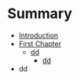 # Summary

* [Introduction](README.md)
* [First Chapter](chapter1.md)
  * [dd](chapter1/dd.md)
    * [dd](chapter1/dd/dd.md)
* dd

